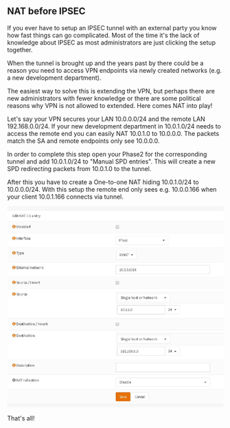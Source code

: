 ## NAT before IPSEC

If you ever have to setup an IPSEC tunnel with an external party you know how fast things can go complicated. 
Most of the time it's the lack of knowledge about IPSEC as most administrators are just clicking the setup together.

When the tunnel is brought up and the years past by there could be a reason you need to access VPN endpoints via newly created networks (e.g. a new development department).

The easiest way to solve this is extending the VPN, but perhaps there are new administrators with fewer knowledge or there are some political reasons why VPN is not allowed to extended.
Here comes NAT into play!

Let's say your VPN secures your LAN 10.0.0.0/24 and the remote LAN 192.168.0.0/24. If your new development department in 10.0.1.0/24 needs to access the remote end you can easily NAT 10.0.1.0 to 10.0.0.0.
The packets match the SA and remote endpoints only see 10.0.0.0.

In order to complete this step open your Phase2 for the corresponding tunnel and add 10.0.1.0/24 to "Manual SPD entries".
This will create a new SPD redirecting packets from 10.0.1.0 to the tunnel. 

After this you have to create a One-to-one NAT hiding 10.0.1.0/24 to 10.0.0.0/24. 
With this setup the remote end only sees e.g. 10.0.0.166 when your client 10.0.1.166 connects via tunnel.

![NAT](/pictures/opn_ipsec_nat.jpg)

That's all!
